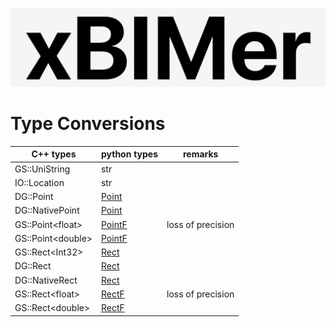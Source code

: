 <p align='center'>
<img src='../_images/logo.png' width='512px'/>
</p>

# Type Conversions

| C++ types          | python types                    | remarks           |
| ------------------ | ------------------------------- | ----------------- |
| GS::UniString      | str                             |                   |
| IO::Location       | str                             |                   |
| DG::Point          | [Point](./XiR/shape/Point.md)   |                   |
| DG::NativePoint    | [Point](./XiR/shape/Point.md)   |                   |
| GS::Point\<float>  | [PointF](./XiR/shape/PointF.md) | loss of precision |
| GS::Point\<double> | [PointF](./XiR/shape/PointF.md) |                   |
| GS::Rect\<Int32>   | [Rect](./XiR/shape/Rect.md)     |                   |
| DG::Rect           | [Rect](./XiR/shape/Rect.md)     |                   |
| DG::NativeRect     | [Rect](./XiR/shape/Rect.md)     |                   |
| GS::Rect\<float>   | [RectF](./XiR/shape/RectF.md)   | loss of precision |
| GS::Rect\<double>  | [RectF](./XiR/shape/RectF.md)   |                   |

